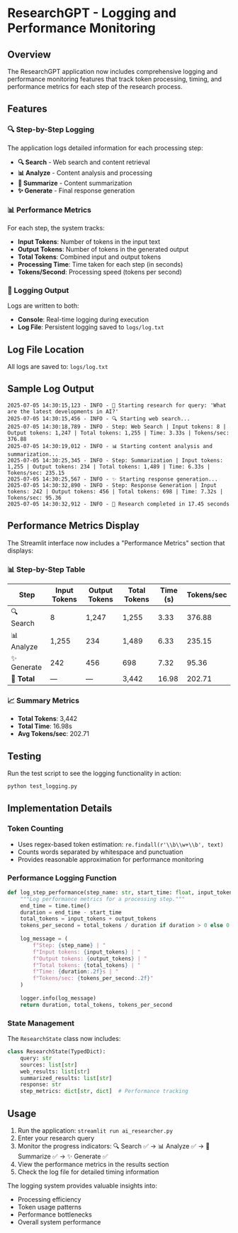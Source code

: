 # ResearchGPT - Logging and Performance Monitoring

## Overview
The ResearchGPT application now includes comprehensive logging and performance monitoring features that track token processing, timing, and performance metrics for each step of the research process.

## Features

### 🔍 Step-by-Step Logging
The application logs detailed information for each processing step:

- **🔍 Search** - Web search and content retrieval
- **📊 Analyze** - Content analysis and processing  
- **📝 Summarize** - Content summarization
- **✨ Generate** - Final response generation

### 📊 Performance Metrics
For each step, the system tracks:

- **Input Tokens**: Number of tokens in the input text
- **Output Tokens**: Number of tokens in the generated output
- **Total Tokens**: Combined input and output tokens
- **Processing Time**: Time taken for each step (in seconds)
- **Tokens/Second**: Processing speed (tokens per second)

### 📄 Logging Output
Logs are written to both:
- **Console**: Real-time logging during execution
- **Log File**: Persistent logging saved to `logs/log.txt`

## Log File Location
All logs are saved to: `logs/log.txt`

## Sample Log Output
```
2025-07-05 14:30:15,123 - INFO - 🚀 Starting research for query: 'What are the latest developments in AI?'
2025-07-05 14:30:15,456 - INFO - 🔍 Starting web search...
2025-07-05 14:30:18,789 - INFO - Step: Web Search | Input tokens: 8 | Output tokens: 1,247 | Total tokens: 1,255 | Time: 3.33s | Tokens/sec: 376.88
2025-07-05 14:30:19,012 - INFO - 📊 Starting content analysis and summarization...
2025-07-05 14:30:25,345 - INFO - Step: Summarization | Input tokens: 1,255 | Output tokens: 234 | Total tokens: 1,489 | Time: 6.33s | Tokens/sec: 235.15
2025-07-05 14:30:25,567 - INFO - ✨ Starting response generation...
2025-07-05 14:30:32,890 - INFO - Step: Response Generation | Input tokens: 242 | Output tokens: 456 | Total tokens: 698 | Time: 7.32s | Tokens/sec: 95.36
2025-07-05 14:30:32,912 - INFO - 🏁 Research completed in 17.45 seconds
```

## Performance Metrics Display
The Streamlit interface now includes a "Performance Metrics" section that displays:

### 📊 Step-by-Step Table
| Step | Input Tokens | Output Tokens | Total Tokens | Time (s) | Tokens/sec |
|------|-------------|---------------|--------------|----------|------------|
| 🔍 Search | 8 | 1,247 | 1,255 | 3.33 | 376.88 |
| 📊 Analyze | 1,255 | 234 | 1,489 | 6.33 | 235.15 |
| ✨ Generate | 242 | 456 | 698 | 7.32 | 95.36 |
| **🏁 Total** | — | — | 3,442 | 16.98 | 202.71 |

### 📈 Summary Metrics
- **Total Tokens**: 3,442
- **Total Time**: 16.98s  
- **Avg Tokens/sec**: 202.71

## Testing
Run the test script to see the logging functionality in action:

```bash
python test_logging.py
```

## Implementation Details

### Token Counting
- Uses regex-based token estimation: `re.findall(r'\\b\\w+\\b', text)`
- Counts words separated by whitespace and punctuation
- Provides reasonable approximation for performance monitoring

### Performance Logging Function
```python
def log_step_performance(step_name: str, start_time: float, input_tokens: int, output_tokens: int):
    """Log performance metrics for a processing step."""
    end_time = time.time()
    duration = end_time - start_time
    total_tokens = input_tokens + output_tokens
    tokens_per_second = total_tokens / duration if duration > 0 else 0
    
    log_message = (
        f"Step: {step_name} | "
        f"Input tokens: {input_tokens} | "
        f"Output tokens: {output_tokens} | "
        f"Total tokens: {total_tokens} | "
        f"Time: {duration:.2f}s | "
        f"Tokens/sec: {tokens_per_second:.2f}"
    )
    
    logger.info(log_message)
    return duration, total_tokens, tokens_per_second
```

### State Management
The `ResearchState` class now includes:
```python
class ResearchState(TypedDict):
    query: str
    sources: list[str]
    web_results: list[str]
    summarized_results: list[str]
    response: str
    step_metrics: dict[str, dict]  # Performance tracking
```

## Usage
1. Run the application: `streamlit run ai_researcher.py`
2. Enter your research query
3. Monitor the progress indicators: 🔍 Search ✅ → 📊 Analyze ✅ → 📝 Summarize ✅ → ✨ Generate ✅
4. View the performance metrics in the results section
5. Check the log file for detailed timing information

The logging system provides valuable insights into:
- Processing efficiency
- Token usage patterns
- Performance bottlenecks
- Overall system performance

